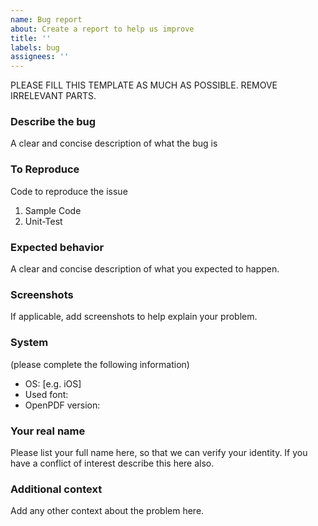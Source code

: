 ```yaml
---
name: Bug report
about: Create a report to help us improve
title: ''
labels: bug
assignees: ''
---
```


PLEASE FILL THIS TEMPLATE AS MUCH AS POSSIBLE. REMOVE IRRELEVANT PARTS.

### Describe the bug

A clear and concise description of what the bug is

### To Reproduce

Code to reproduce the issue

1. Sample Code
2. Unit-Test

### Expected behavior

A clear and concise description of what you expected to happen.

### Screenshots

If applicable, add screenshots to help explain your problem.

### System

(please complete the following information)

- OS: [e.g. iOS]
- Used font:
- OpenPDF version:

### Your real name

Please list your full name here, so that we can verify your identity. If you have a conflict of interest describe this here also.

### Additional context

Add any other context about the problem here.

